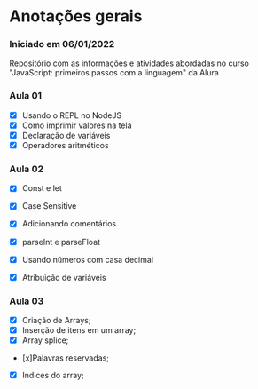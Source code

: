 # Anotações gerais

### Iniciado em 06/01/2022 
Repositório com as informações e atividades abordadas no curso "JavaScript: primeiros passos com a linguagem" da Alura

### Aula 01
- [x] Usando o REPL no NodeJS
- [x] Como imprimir valores na tela
- [x] Declaração de variáveis
- [x] Operadores aritméticos

### Aula 02
- [x] Const e let
- [x] Case Sensitive
- [x] Adicionando comentários
- [x] parseInt e parseFloat
- [x] Usando números com casa decimal
- [x] Atribuição de variáveis


### Aula 03
- [x] Criação de Arrays;
- [x] Inserção de itens em um array;
- [x] Array splice;
- [x]Palavras reservadas;
- [x] Indices do array;